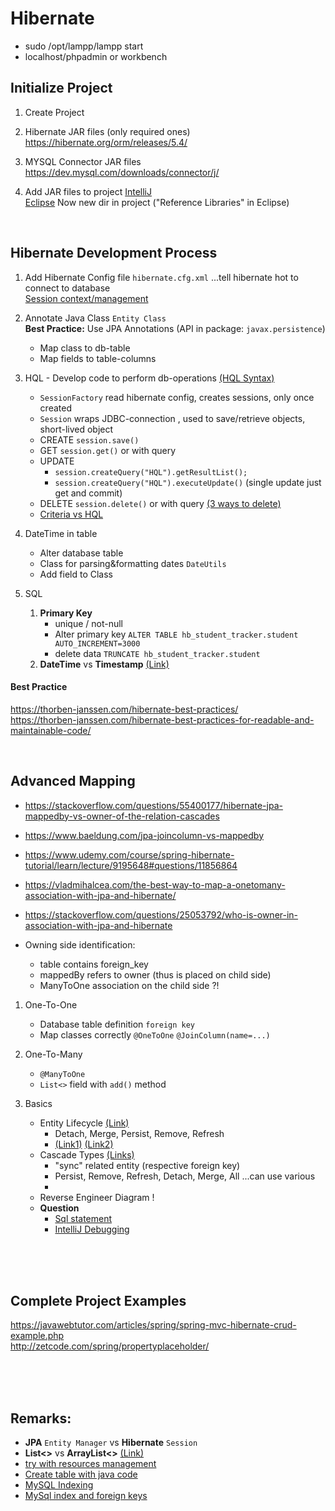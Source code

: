 # Hibernate

- sudo /opt/lampp/lampp start  
- localhost/phpadmin or workbench

## Initialize Project
1. Create Project  

1. Hibernate JAR files (only required ones)  
https://hibernate.org/orm/releases/5.4/

1. MYSQL Connector JAR files  
https://dev.mysql.com/downloads/connector/j/

1. Add JAR files to project
[IntelliJ](https://stackoverflow.com/questions/1051640/correct-way-to-add-external-jars-lib-jar-to-an-intellij-idea-project)   
[Eclipse](https://stackoverflow.com/questions/3280353/how-to-import-a-jar-in-eclipse)
Now new dir in project ("Reference Libraries" in Eclipse)

<br>

## Hibernate Development Process
1. Add Hibernate Config file `hibernate.cfg.xml` ...tell hibernate hot to connect to database  
[Session context/management](https://stackoverflow.com/questions/34859136/using-hibernate-thread-session-context-in-production)

1. Annotate Java Class  `Entity Class`  
**Best Practice:** Use JPA Annotations (API in package: `javax.persistence`)  

    - Map class to db-table
    - Map fields to table-columns  
    
1. HQL - Develop code to perform db-operations [(HQL Syntax)](https://www.tutorialspoint.com/hibernate/hibernate_query_language.htm)

    - `SessionFactory` read hibernate config, creates sessions, only once created
    - `Session` wraps JDBC-connection , used to save/retrieve objects, short-lived object
    - CREATE `session.save()`
    - GET `session.get()` or with query 
    - UPDATE
        - `session.createQuery("HQL").getResultList();`  
        - `session.createQuery("HQL").executeUpdate()`  (single update just get and commit)
    - DELETE `session.delete()` or with query 
        [(3 ways to delete)](https://www.codejava.net/frameworks/hibernate/hibernate-basics-3-ways-to-delete-an-entity-from-the-datastore)
    - [Criteria vs HQL](https://sites.google.com/site/anaki808built/hibernate/when-to-use-hql-or-criteria-queries)
    
1. DateTime in table  
    - Alter database table  
    - Class for parsing&formatting dates `DateUtils`   
    - Add field to Class

1. SQL
    1. **Primary Key**  
        - unique / not-null
        - Alter primary key `ALTER TABLE hb_student_tracker.student AUTO_INCREMENT=3000`
        - delete data `TRUNCATE hb_student_tracker.student`
    1. **DateTime** vs **Timestamp** [(Link)](https://www.tutorialspoint.com/What-is-the-difference-between-MySQL-DATETIME-and-TIMESTAMP-data-type)

#### Best Practice 
https://thorben-janssen.com/hibernate-best-practices/  
https://thorben-janssen.com/hibernate-best-practices-for-readable-and-maintainable-code/

<br>

## Advanced Mapping
- https://stackoverflow.com/questions/55400177/hibernate-jpa-mappedby-vs-owner-of-the-relation-cascades
- https://www.baeldung.com/jpa-joincolumn-vs-mappedby
- https://www.udemy.com/course/spring-hibernate-tutorial/learn/lecture/9195648#questions/11856864
- https://vladmihalcea.com/the-best-way-to-map-a-onetomany-association-with-jpa-and-hibernate/
- https://stackoverflow.com/questions/25053792/who-is-owner-in-association-with-jpa-and-hibernate


- Owning side identification: 
    - table contains foreign_key
    - mappedBy refers to owner (thus is placed on child side)  
    - ManyToOne association on the child side ?!
    
1. One-To-One  
    - Database table definition `foreign key`
    - Map classes correctly  `@OneToOne` `@JoinColumn(name=...)`

1. One-To-Many  
    - `@ManyToOne`  
    - `List<>` field with `add()` method
    
1. Basics  
    - Entity Lifecycle [(Link)](https://www.udemy.com/course/spring-hibernate-tutorial/learn/lecture/7667988#questions)
        - Detach, Merge, Persist, Remove, Refresh  
        - [(Link1)](https://www.objectdb.com/java/jpa/persistence/managed) 
        [(Link2)](https://www.baeldung.com/hibernate-entity-lifecycle)
    - Cascade Types [(Links)](https://www.udemy.com/course/spring-hibernate-tutorial/learn/lecture/7667990#questions)
        - "sync" related entity (respective foreign key)
        - Persist, Remove, Refresh, Detach, Merge, All   ...can use various  
        - 
    - Reverse Engineer Diagram !
    - **Question**  
        - [Sql statement](https://www.udemy.com/course/spring-hibernate-tutorial/learn/lecture/7668004#questions/11992872)
        - [IntelliJ Debugging](https://www.udemy.com/course/spring-hibernate-tutorial/learn/lecture/7668004#questions/12576376)


    
    
<br>
<br>
<br>

## Complete Project Examples
https://javawebtutor.com/articles/spring/spring-mvc-hibernate-crud-example.php    
http://zetcode.com/spring/propertyplaceholder/   
    

<br>
<br>
<br>

## Remarks:
- **JPA** `Entity Manager` vs **Hibernate** `Session`
- **List<>** vs **ArrayList<>**  [(Link)](https://techdifferences.com/difference-between-list-and-arraylist-in-java.html)
- [try with resources management](https://docs.oracle.com/javase/tutorial/essential/exceptions/tryResourceClose.html)
- [Create table with java code](https://www.dineshonjava.com/hibernate/hbm2ddl-configuration-and-name/)
- [MySQL Indexing](https://dev.mysql.com/doc/refman/8.0/en/mysql-indexes.html)
- [MySql index and foreign keys](https://dev.mysql.com/doc/refman/5.7/en/create-table.html#create-table-indexes-keys)
